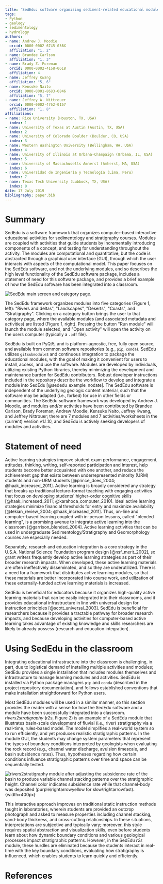 ```yaml
---
title: 'SedEdu: software organizing sediment-related educational modules'
tags:
- Python
- geology
- sedimentology
- hydrology
authors:
- name: Andrew J. Moodie
  orcid: 0000-0002-6745-036X
  affiliation: "1, 2"
- name: Brandee Carlson
  affiliation: "1, 3"
- name: Brady Z. Foreman
  orcid: 0000-0002-4168-0618
  affiliation: 4
- name: Jeffrey Kwang
  affiliation: "5, 6"
- name: Kensuke Naito
  orcid: 0000-0001-8683-0846
  affiliation: "5, 7"
- name: Jeffrey A. Nittrouer
  orcid: 0000-0002-4762-0157
  affiliation: "1, 8"
affiliations:
- name: Rice University (Houston, TX, USA)
  index: 1
- name: University of Texas at Austin (Austin, TX, USA)
  index: 2
- name: University of Colorado Boulder (Boulder, CO, USA)
  index: 3
- name: Western Washington University (Bellingham, WA, USA)
  index: 4
- name: University of Illinois at Urbana-Champaign (Urbana, IL, USA)
  index: 5
- name: University of Massachusetts Amherst (Amherst, MA, USA)
  index: 6
- name: Universidad de Ingeniería y Tecnología (Lima, Peru)
  index: 7
- name: Texas Tech University (Lubbock, TX, USA)
  index: 8
date: 17 July 2019
bibliography: paper.bib
---
```


# Summary
SedEdu is a software framework that organizes computer-based interactive educational activities for sedimentology and stratigraphy courses.
Modules are coupled with activities that guide students by incrementally introducing components of a concept, and testing for understanding throughout the activity.
The modules are computational and quantitative, but the code is abstracted through a graphical user interface (GUI), through which the user interacts with aspects of the computational model.
This paper focuses on the SedEdu software, and not the underlying modules, and so describes the high level functionality of the SedEdu software package, includes a statement of need for this software package, and provides a brief example of how the SedEdu software has been integrated into a classroom.

![SedEdu main screen and category page.](figures/sededu_main_and_category.png)

The SedEdu framework organizes modules into five categories (Figure 1, left): "Rivers and deltas", "Landscapes", "Deserts", "Coasts", and "Stratigraphy".
Clicking on a category button brings the user to that category page, where the available modules (and associated metadata and activities) are listed (Figure 1, right).
Pressing the button "Run module" will launch the module selected, and "Open activity" will open the activity on the users computer (typically a `.pdf` file).

SedEdu is built on PyQt5, and is platform-agnostic, free, fully open source, and available from common software repositories (e.g., `pip`, `conda`).
SedEdu utilizes `gitsubmodule`s and continuous integration to package the educational modules, with the goal of making it convenient for users to install, access, and use the software. 
Modules are developed by individuals, utilizing existing Python libraries, thereby minimizing the development and maintenance burden for SedEdu contributors. 
Robust developer instructions included in the repository describe the workflow to develop and integrate a module into SedEdu [@sededu_example_nodate].
The SedEdu software is independent of the underlying geologic content material, such that the software may be adapted (i.e., forked) for use in other fields or communities.
The SedEdu software framework was developed by Andrew J. Moodie, and modules and/or activities have been contributed by Brandee Carlson, Brady Foreman, Andrew Moodie, Kensuke Naito, Jeffrey Kwang, and Jeffrey Nittrouer; there are 7 modules and 7 activities/worksheets in the (current) version v1.1.10, and SedEdu is actively seeking developers of modules and activities.


# Statement of need
Active learning strategies improve student exam performance, engagement, attitudes, thinking, writing, self-reported participation and interest, help students become better acquainted with one another, and reduce the achievement gap that exists between underrepresented minority (URM) students and non-URM students [@prince_does_2004; @haak_increased_2011]. 
Active learning is broadly considered any strategy that breaks up traditional lecture-format teaching with engaging activities that focus on developing students' higher-order cognitive skills [@haak_increased_2011; @karahoca_computer_2010].
Ideal active learning strategies minimize financial thresholds for entry and maximize availability [@tekian_review_2004; @haak_increased_2011].
Thus, on-line and computer-based learning coupled with in-person lessons, called "blended learning", is a promising avenue to integrate active learning into the classroom [@garrison_blended_2004].
Active learning activities that can be used in undergraduate Sedimentology/Stratigraphy and Geomorphology courses are especially needed.

Separately, research and education integration is a core strategy in the U.S.A. National Science Foundation program design [@nsf_merit_2002], so grant writers frequently develop active learning strategies as part of their broader research impacts.
When developed, these active learning materials are often ineffectively disseminated, and so they are underutilized.
There is a need for a framework that distributes active learning modules, so that these materials are better incorporated into course work, and utilization of these externally-funded active learning materials is increased.

SedEdu is beneficial for educators because it organizes high-quality active learning materials that can be easily integrated into their classrooms, and it provides educational infrastructure in line with universal design for instruction principles [@scott_universal_2003].
SedEdu is beneficial for researchers because it provides a tractable pathway for broader research impacts, and because developing activities for computer-based active learning takes advantage of existing knowledge and skills researchers are likely to already possess (research and education integration).


# Using SedEdu in the classroom
Integrating educational infrastructure into the classroom is challenging, in part, due to logistical demand of installing multiple activities and modules; SedEdu provides a single installation that includes modules themselves and infrastructure to manage learning modules and activities.
SedEdu is installed via Python package managers `pip` and `conda` (described in the project repository documentation), and follows established conventions that make installation straightforward for Python users.

Most SedEdu modules will be used in a similar manner, so this section provides the reader with a sense for how the SedEdu software and a module have been successfully integrated into a classroom.
*rivers2stratigraphy* (*r2s*, Figure 2) is an example of a SedEdu module that illustrates basin-scale development of fluvial (i.e., river) stratigraphy via a real-time, rules-based model.
The model simplifies a real-world system so to run efficiently, and yet produces realistic stratigraphic patterns. 
In the module GUI, the students may change system parameters that represent the types of boundary conditions interpreted by geologists when evaluating the rock record (e.g., channel water discharge, avulsion timescale, and basin subsidence rates). 
Thus, hypotheses regarding how certain conditions influence stratigraphic patterns over time and space can be sequentially tested. 

![*rivers2stratigraphy* module after adjusting the subsidence rate of the basin to produce variable channel stacking patterns over the stratigraphic height. Channel color indicates subsidence rate while that channel-body was deposited (purple$\rightarrow$yellow for slow$\rightarrow$fast).](figures/rivers2stratigraphy_demo.png){width=400px}

This interactive approach improves on traditional static instruction methods taught in laboratories, wherein students are provided an outcrop photograph and asked to measure properties including channel stacking, sand-body thickness, and cross-cutting relationships. 
In these situations, interpretations are subjective and typically vary; moreover, this style requires spatial abstraction and visualization skills, even before students learn about how dynamic boundary conditions and various geological processes impact stratigraphic patterns. 
However, in the SedEdu *r2s* module, these hurdles are eliminated because the students interact in real-time with the key boundary conditions, evaluating how stratigraphy is influenced, which enables students to learn quickly and efficiently.


# References

